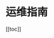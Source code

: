 # **运维指南**
[[toc]]
<!-- @include: ./overview/overview.md -->
<!-- @include: ./system-architecture/system-architecture.md -->
<!-- @include: ./om-management/daliy-om.md -->
<!-- @include: ./om-management/console.md -->
<!-- @include: ./om-management/sync-proxy.md -->
<!-- @include: ./om-management/linux-agent.md -->
<!-- @include: ./om-management/windows-agent.md -->
<!-- @include: ./om-management/cloud-sync-gateway.md -->
<!-- @include: ./om-management/transition-host-image.md -->
<!-- @include: ./upgrade-maintenance/console.md -->
<!-- @include: ./upgrade-maintenance/sync-proxy.md -->
<!-- @include: ./upgrade-maintenance/linux-agent.md -->
<!-- @include: ./upgrade-maintenance/windows-agent.md -->
<!-- @include: ./upgrade-maintenance/cloud-sync-gateway.md -->
<!-- @include: ./upgrade-maintenance/transition-host-image.md -->
<!-- @include: ./report-export/report-type.md -->
<!-- @include: ./report-export/report-export.md -->
<!-- @include: ./monitor-alerts/overview-display.md -->
<!-- @include: ./monitor-alerts/key-indicators.md -->
<!-- @include: ./monitor-alerts/alarm-configuration.md -->
<!-- @include: ./monitor-alerts/alarm-best-practice.md -->
<!-- @include: ./monitor-alerts/usage-scenarios.md -->
<!-- @include: ./dr-drill/drill-preparation.md -->
<!-- @include: ./dr-drill/drill-process.md -->
<!-- @include: ./dr-drill/drill-report.md -->
<!-- @include: ./dr-takeover/takeover-prerequisites.md -->
<!-- @include: ./dr-takeover/takeover-process.md -->
<!-- @include: ./appendix/commands-tools.md -->
<!-- @include: ./appendix/question-submit.md -->
<!-- @include: ./appendix/change-record.md -->
<!-- @include: ./end-summary/summary.md -->